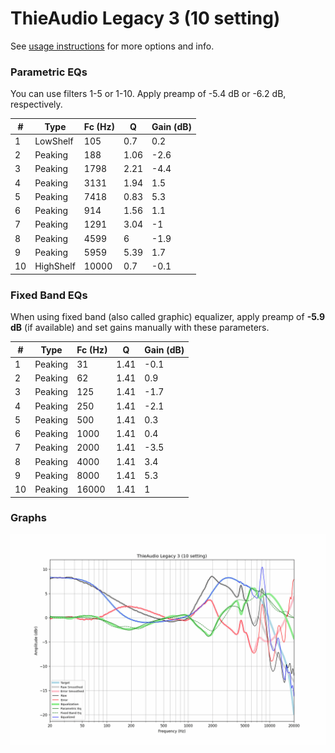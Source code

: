 # ThieAudio Legacy 3 (10 setting)
See [usage instructions](https://github.com/jaakkopasanen/AutoEq#usage) for more options and info.

### Parametric EQs
You can use filters 1-5 or 1-10. Apply preamp of -5.4 dB or -6.2 dB, respectively.

|   # | Type      |   Fc (Hz) |    Q |   Gain (dB) |
|-----|-----------|-----------|------|-------------|
|   1 | LowShelf  |       105 | 0.7  |         0.2 |
|   2 | Peaking   |       188 | 1.06 |        -2.6 |
|   3 | Peaking   |      1798 | 2.21 |        -4.4 |
|   4 | Peaking   |      3131 | 1.94 |         1.5 |
|   5 | Peaking   |      7418 | 0.83 |         5.3 |
|   6 | Peaking   |       914 | 1.56 |         1.1 |
|   7 | Peaking   |      1291 | 3.04 |        -1   |
|   8 | Peaking   |      4599 | 6    |        -1.9 |
|   9 | Peaking   |      5959 | 5.39 |         1.7 |
|  10 | HighShelf |     10000 | 0.7  |        -0.1 |

### Fixed Band EQs
When using fixed band (also called graphic) equalizer, apply preamp of **-5.9 dB** (if available) and set gains manually with these parameters.

|   # | Type    |   Fc (Hz) |    Q |   Gain (dB) |
|-----|---------|-----------|------|-------------|
|   1 | Peaking |        31 | 1.41 |        -0.1 |
|   2 | Peaking |        62 | 1.41 |         0.9 |
|   3 | Peaking |       125 | 1.41 |        -1.7 |
|   4 | Peaking |       250 | 1.41 |        -2.1 |
|   5 | Peaking |       500 | 1.41 |         0.3 |
|   6 | Peaking |      1000 | 1.41 |         0.4 |
|   7 | Peaking |      2000 | 1.41 |        -3.5 |
|   8 | Peaking |      4000 | 1.41 |         3.4 |
|   9 | Peaking |      8000 | 1.41 |         5.3 |
|  10 | Peaking |     16000 | 1.41 |         1   |

### Graphs
![](./ThieAudio%20Legacy%203%20(10%20setting).png)
